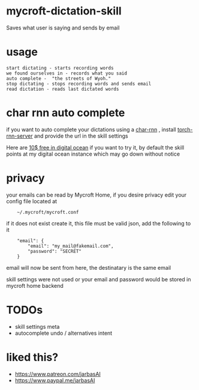 # mycroft-dictation-skill

Saves what user is saying and sends by email

# usage

    start dictating - starts recording words
    we found ourselves in - records what you said
    auto complete -  "the streets of Wyoh."
    stop dictating - stops recording words and sends email
    read dictation - reads last dictated words

# char rnn auto complete

if you want to auto complete your dictations using a [char-rnn](https://karpathy.github.io/2015/05/21/rnn-effectiveness/) , install
[torch-rnn-server](https://github.com/robinsloan/torch-rnn-server) and provide
 the url in the skill settings

 Here are [10$ free in digital ocean](https://m.do.co/c/e9f00fee6aa5) if you
 want to try it, by default the skill points at my digital ocean instance which may go down without notice


# privacy

your emails can be read by Mycroft Home, if you desire privacy edit your
config file located at

        ~/.mycroft/mycroft.conf

if it does not exist create it, this file must be valid json, add the
following to it

        "email": {
            "email": "my_mail@fakemail.com",
            "password": "SECRET"
        }

email will now be sent from here, the destinatary is the same email

skill settings were not used or your email and password would be stored in
mycroft home backend


# TODOs

- skill settings meta
- autocomplete undo / alternatives intent


# liked this?

- https://www.patreon.com/jarbasAI
- https://www.paypal.me/jarbasAI

